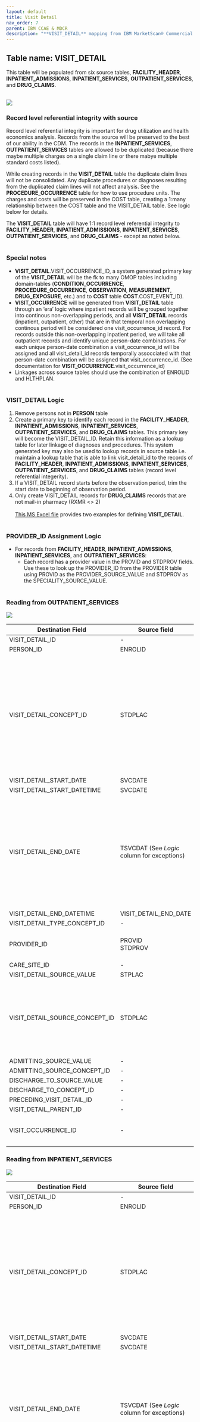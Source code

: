 ```yaml
---
layout: default
title: Visit Detail
nav_order: 7
parent: IBM CCAE & MDCR
description: "**VISIT_DETAIL** mapping from IBM MarketScan® Commercial Database (CCAE) & IBM MarketScan® Medicare Supplemental Database (MDCR) **FACILITY_HEADER**, **INPATIENT_ADMISSIONS**, **INPATIENT_SERVICES**, **OUTPATIENT_SERVICES**, and **DRUG_CLAIMS**"
---
```


## Table name: **VISIT_DETAIL**

This table will be populated from six source tables, **FACILITY_HEADER**, **INPATIENT_ADMISSIONS**, **INPATIENT_SERVICES**, **OUTPATIENT_SERVICES**, and **DRUG_CLAIMS**.
<br><br>

![](images/visit_detail.png)

### Record level referential integrity with source
Record level referential integrity is important for drug utilization and health economics analysis. Records from the source will be preserved to the best of our ability in the CDM. The records in the **INPATIENT_SERVICES**, **OUTPATIENT_SERVICES** tables are allowed to be duplicated (because there maybe multiple charges on a single claim line or there mabye multiple standard costs listed).

While creating records in the **VISIT_DETAIL** table the duplicate claim lines will not be consolidated. Any duplicate procedures or diagnoses resulting from the duplicated claim lines will not affect analysis. See the **PROCEDURE_OCCURRENCE** table for how to use procedure units. The charges and costs will be preserved in the COST table, creating a 1:many relationship between the COST table and the VISIT_DETAIL table. See logic below for details.

The **VISIT_DETAIL** table will have 1:1 record level referential integrity to **FACILITY_HEADER**, **INPATIENT_ADMISSIONS**, **INPATIENT_SERVICES**, **OUTPATIENT_SERVICES**, and **DRUG_CLAIMS** - except as noted below.
<br><br>

### Special notes
* **VISIT_DETAIL**.VISIT_OCCURRENCE_ID, a system generated primary key of the **VISIT_DETAIL** will be the fk to many OMOP tables including domain-tables (**CONDITION_OCCURRENCE**, **PROCEDURE_OCCURRENCE**, **OBSERVATION**, **MEASUREMENT**, **DRUG_EXPOSURE**, etc.) and to **COST** table **COST**.COST_EVENT_ID).
* **VISIT_OCCURRENCE** will be generated from **VISIT_DETAIL** table through an ‘era’ logic where inpatient records will be grouped together into continous non-overlapping periods, and all **VISIT_DETAIL** records (inpatient, outpatient, other) that are in that temporal non overlapping continous period will be considered one visit_occurrence_id record. For records outside this non-overlapping inpatient period, we will take all outpatient records and identify unique person-date combinations. For each unique person-date combination a visit_occurrence_id will be assigned and all visit_detail_id records temporally assocciated with that person-date combination will be assigned that visit_occurrence_id. (See documentation for **VISIT_OCCURRENCE**.visit_occurrence_id)
* Linkages across source tables should use the combination of ENROLID and HLTHPLAN.
<br><br>

### **VISIT_DETAIL** Logic
1. Remove persons not in **PERSON** table
2. Create a primary key to identify each record in the **FACILITY_HEADER**, **INPATIENT_ADMISSIONS**, **INPATIENT_SERVICES**, **OUTPATIENT_SERVICES**, and **DRUG_CLAIMS** tables. This primary key will become the VISIT_DETAIL_ID. Retain this information as a lookup table for later linkage of diagnoses and procedures. This system generated key may also be used to lookup records in source table i.e. maintain a lookup table that is able to link visit_detail_id to the records of **FACILITY_HEADER**, **INPATIENT_ADMISSIONS**, **INPATIENT_SERVICES**, **OUTPATIENT_SERVICES**, and **DRUG_CLAIMS** tables (record level referential integerity).
3. If a VISIT_DETAIL record starts before the observation period, trim the start date to beginning of observation period.
4. Only create VISIT_DETAIL records for **DRUG_CLAIMS** records that are not mail-in pharmacy (RXMR <> 2)
<br><br>
<a href='https://github.com/OHDSI/ETL-LambdaBuilder/blob/master/docs/IBM_CCAE_MDCR/images/Defining_VISIT_DETAIL_Examples.xlsx'>This MS Excel file</a> provides two examples for defining **VISIT_DETAIL**.
<br><br>

### PROVIDER_ID Assignment Logic
* For records from **FACILITY_HEADER**, **INPATIENT_ADMISSIONS**, **INPATIENT_SERVICES**, and **OUTPATIENT_SERVICES**:
    * Each record has a provider value in the PROVID and STDPROV fields. Use these to look up the PROVIDER_ID from the PROVIDER table using PROVID as the PROVIDER_SOURCE_VALUE and STDPROV as the SPECIALITY_SOURCE_VALUE.
    <br><br>


### Reading from **OUTPATIENT_SERVICES**

![](images/image19.png)

| Destination Field | Source field | Logic | Comment field |
| --- | --- | --- | --- |
| VISIT_DETAIL_ID | - | System generated. | - |
| PERSON_ID | ENROLID | - |  |
| VISIT_DETAIL_CONCEPT_ID | STDPLAC | Use the <a href="https://ohdsi.github.io/CommonDataModel/sqlScripts.html">Source-to-Standard Query</a> with the filter<br><br>   `WHERE SOURCE_VOCABULARY_ID IN ('CMS Place of Service’)`<br>`AND TARGET_STANDARD_CONCEPT = 'S'`<br/><br/>If no map is made, assign to 0.|**NOTE:** The STDPLAC value in OUTPATIENT_SERVICES is only one digit for the numbers 1-9. In the OMOP Vocabulary these are two digits, presented as 01, 02, etc. Please add a leading zero prior to mapping to make sure they are not erroneously set to zero.<br><br>If STDPLAC = 22 and TSVCDAT - SVCDATE > 1 then set VISIT_DETAIL_CONCEPT_ID to 9201|
| VISIT_DETAIL_START_DATE | SVCDATE | NULL | - |
| VISIT_DETAIL_START_DATETIME | SVCDATE | - | Set time to 00:00:00. |
| VISIT_DETAIL_END_DATE | TSVCDAT (See *Logic* column for exceptions)| If STDPLAC is blank, NULL, does not have a mapping or is equal to 02, 08, 17, 53, 57, 71, 72, 11, 01, 95, 12, 20, 49, 60, 15, 81, 42, 41, 14, 04, 18, 09, 03, 65 or 16 then set visit_detail_end_date equal to visit_detail_start_date. <br><br>If STDPLAC is equal to 23, 24, 19, 25, 50, 62 and TSVCDAT - SVCDATE > 1 then set visit_detail_end_date equal to visit_detail_start_date <br><br>If STDPLAC = 22 and TSVCDAT - SVCDATE > 1 then set VISIT_DETAIL_CONCEPT_ID to 9201| - |
| VISIT_DETAIL_END_DATETIME | VISIT_DETAIL_END_DATE | - | Set time to 00:00:00. |
| VISIT_DETAIL_TYPE_CONCEPT_ID | - | Set all to `32860` (Outpatient claim detail) | - |
| PROVIDER_ID | PROVID<br>STDPROV | Look up the PROVIDER_ID from the PROVIDER table using PROVID as the PROVIDER_SOURCE_VALUE and STDPROV as the SPECIALITY_SOURCE_VALUE | If there is no associated PROVIDER_ID this should be NULL, not 0 |
| CARE_SITE_ID | - | NULL | - |
| VISIT_DETAIL_SOURCE_VALUE | STPLAC | | - |
| VISIT_DETAIL_SOURCE_CONCEPT_ID | STDPLAC | Use the <a href="https://ohdsi.github.io/CommonDataModel/sqlScripts.html">Source-to-Source Query</a> with the filter <br><br>  `WHERE SOURCE_VOCABULARY_ID IN ('CMS Place of Service’)`<br>`AND TARGET_VOCABULARY_ID IN ('CMS Place of Service’)` <br/><br/> If no map is made, assign to 0.| **NOTE:** The STDPLAC value in OUTPATIENT_SERVICES is only one digit for the numbers 1-9. In the OMOP Vocabulary these are two digits, presented as 01, 02, etc. Please add a leading zero prior to mapping to make sure they are not erroneously set to zero.|
| ADMITTING_SOURCE_VALUE | - | NULL | - |
| ADMITTING_SOURCE_CONCEPT_ID | - | 0 | - |
| DISCHARGE_TO_SOURCE_VALUE | - | NULL | - |
| DISCHARGE_TO_CONCEPT_ID | - | 0 | - |
| PRECEDING_VISIT_DETAIL_ID | - | NULL | - |
| VISIT_DETAIL_PARENT_ID | - | NULL | - |
| VISIT_OCCURRENCE_ID | - | **VISIT_OCCURRENCE**.VISIT_OCCURRENCE_ID    This is the VISIT_OCCURRENCE_ID for the VISIT_OCCURRENCE record that is the parent for the VISIT_DETAIL record | - |

### Reading from **INPATIENT_SERVICES**

![](images/image20.png)

| Destination Field | Source field | Logic | Comment field |
| --- | --- | --- | --- |
| VISIT_DETAIL_ID | - |  System generated. | - |
| PERSON_ID | ENROLID | - | - |
| VISIT_DETAIL_CONCEPT_ID | STDPLAC | Use the <a href="https://ohdsi.github.io/CommonDataModel/sqlScripts.html">Source-to-Standard Query</a> with the filter<br><br>   `WHERE SOURCE_VOCABULARY_ID IN ('CMS Place of Service’)`<br>`AND TARGET_STANDARD_CONCEPT = 'S'`<br/><br/>If no map is made, assign to 0.|**NOTE:** The STDPLAC value in INPATIENT_SERVICES is only one digit for the numbers 1-9. In the OMOP Vocabulary these are two digits, presented as 01, 02, etc. Please add a leading zero prior to mapping to make sure they are not erroneously set to zero.<br><br>If STDPLAC = 22 and TSVCDAT - SVCDATE > 1 then set VISIT_DETAIL_CONCEPT_ID to 9201|
| VISIT_DETAIL_START_DATE | SVCDATE | NULL | - |
| VISIT_DETAIL_START_DATETIME | SVCDATE | - | Set time to 00:00:00. |
| VISIT_DETAIL_END_DATE | TSVCDAT (See *Logic* column for exceptions)| If STDPLAC is blank, NULL, does not have a mapping or is equal to 02, 08, 17, 53, 57, 71, 72, 11, 01, 95, 12, 20, 49, 60, 15, 81, 42, 41, 14, 04, 18, 09, 03, 65 or 16 then set visit_detail_end_date equal to visit_detail_start_date. <br><br>If STDPLAC is equal to 23, 24, 19, 25, 50, 62 and TSVCDAT - SVCDATE > 1 then set visit_detail_end_date equal to visit_detail_start_date <br><br>If STDPLAC = 65 or 22 and TSVCDAT - SVCDATE > 1 then set VISIT_DETAIL_CONCEPT_ID to 9201| - |
| VISIT_DETAIL_END_DATETIME | VISIT_DETAIL_END_DATE | - | Set time to 00:00:00. |
| VISIT_DETAIL_TYPE_CONCEPT_ID | - | Set all to `32854` (Inpatient claim detail) | - |
| PROVIDER_ID | PROVID<br>STDPROV | Look up the PROVIDER_ID from the PROVIDER table using PROVID as the PROVIDER_SOURCE_VALUE and STDPROV as the SPECIALITY_SOURCE_VALUE | If there is no associated PROVIDER_ID this should be NULL, not 0 |
| CARE_SITE_ID | - | NULL | - |
| VISIT_DETAIL_SOURCE_VALUE | STDPLAC |  | - |
| VISIT_DETAIL_SOURCE_CONCEPT_ID | STDPLAC |Use the <a href="https://ohdsi.github.io/CommonDataModel/sqlScripts.html">Source-to-Source Query</a> with the filter <br><br>  `WHERE SOURCE_VOCABULARY_ID IN ('CMS Place of Service’)`<br>`AND TARGET_VOCABULARY_ID IN ('CMS Place of Service’)` <br/><br/> If no map is made, assign to 0.| **NOTE:** The STDPLAC value in INPATIENT_SERVICES is only one digit for the numbers 1-9. In the OMOP Vocabulary these are two digits, presented as 01, 02, etc. Please add a leading zero prior to mapping to make sure they are not erroneously set to zero.|
| ADMITTING_SOURCE_VALUE | - | NULL | - |
| ADMITTING_SOURCE_CONCEPT_ID | - | 0 | - |
| DISCHARGE_TO_SOURCE_VALUE | DSTATUS |  | - |
| DISCHARGE_TO_CONCEPT_ID | DSTATUS | Use the <a href="https://ohdsi.github.io/CommonDataModel/sqlScripts.html">Source-to-Standard Query</a> with the filter<br><br>   `WHERE SOURCE_VOCABULARY_ID IN ('UB04 Pt dis status’)`<br>`AND TARGET_STANDARD_CONCEPT = 'S'`<br/><br/>If no map is made, assign to 0.|**NOTE:** The `UB04 Pt dis status` value in the OMOP Vocabulary is only one digit for the number 8 (though 1-7 and 9 are two digits). In the INPATIENT_SERVICES table these are all two digits, presented as 01, 02, etc. Please add a leading zero to 8 in the OMOP Vocabulary to make it 08 prior to mapping to make sure it is not erroneously set to zero.|
| PRECEDING_VISIT_DETAIL_ID | - | NULL | - |
| VISIT_DETAIL_PARENT_ID | - | NULL | - |
| VISIT_OCCURRENCE_ID | - | **VISIT_OCCURRENCE**.VISIT_OCCURRENCE_ID    This is the VISIT_OCCURRENCE_ID for the VISIT_OCCURRENCE record that is the parent for the VISIT_DETAIL record | - |

### Reading from **FACILITY_HEADER**

![](images/FH_visit_detail.png)

| Destination Field | Source field | Logic | Comment field |
| --- | --- | --- | --- |
| VISIT_DETAIL_ID | - | System generated. | - |
| PERSON_ID | ENROLID | - |  |
| VISIT_DETAIL_CONCEPT_ID | STDPLAC | Use the <a href="https://ohdsi.github.io/CommonDataModel/sqlScripts.html">Source-to-Standard Query</a> with the filter<br><br>   `WHERE SOURCE_VOCABULARY_ID IN ('CMS Place of Service’)`<br>`AND TARGET_STANDARD_CONCEPT = 'S'`<br/><br/>If no map is made, assign to 0.|**NOTE:** The STDPLAC value in FACILITY_HEADER is only one digit for the numbers 1-9. In the OMOP Vocabulary these are two digits, presented as 01, 02, etc. Please add a leading zero prior to mapping to make sure they are not erroneously set to zero.<br><br>If STDPLAC = 22 and TSVCDAT - SVCDATE > 1 then set VISIT_DETAIL_CONCEPT_ID to 9201|
| VISIT_DETAIL_START_DATE | SVCDATE | NULL | - |
| VISIT_DETAIL_START_DATETIME | SVCDATE | - | Set time to 00:00:00. |
| VISIT_DETAIL_END_DATE | TSVCDAT (See *Logic* column for exceptions)| If STDPLAC is blank, NULL, does not have a mapping or is equal to 02, 08, 17, 53, 57, 71, 72, 11, 01, 95, 12, 20, 49, 60, 15, 81, 42, 41, 14, 04, 18, 09, 03, 65 or 16 then set visit_detail_end_date equal to visit_detail_start_date. <br><br>If STDPLAC is equal to 23, 24, 19, 25, 50, 62 and TSVCDAT - SVCDATE > 1 then set visit_detail_end_date equal to visit_detail_start_date <br><br>If STDPLAC = 65 or 22 and TSVCDAT - SVCDATE > 1 then set VISIT_DETAIL_CONCEPT_ID to 9201 | - |
| VISIT_DETAIL_END_DATETIME | VISIT_DETAIL_END_DATE | - | Set time to 00:00:00. |
| VISIT_DETAIL_TYPE_CONCEPT_ID | - | Set all to `32846` (Facility Claim Header) | - |
| PROVIDER_ID | PROVID<br>STDPROV | Look up the PROVIDER_ID from the PROVIDER table using PROVID as the PROVIDER_SOURCE_VALUE and STDPROV as the SPECIALITY_SOURCE_VALUE | If there is no associated PROVIDER_ID this should be NULL, not 0 |
| CARE_SITE_ID | - | NULL | - |
| VISIT_DETAIL_SOURCE_VALUE | STPLAC | | - |
| VISIT_DETAIL_SOURCE_CONCEPT_ID | STDPLAC | Use the <a href="https://ohdsi.github.io/CommonDataModel/sqlScripts.html">Source-to-Source Query</a> with the filter <br><br>  `WHERE SOURCE_VOCABULARY_ID IN ('CMS Place of Service’)`<br>`AND TARGET_VOCABULARY_ID IN ('CMS Place of Service’)` <br/><br/> If no map is made, assign to 0.| **NOTE:** The STDPLAC value in OUTPATIENT_SERVICES is only one digit for the numbers 1-9. In the OMOP Vocabulary these are two digits, presented as 01, 02, etc. Please add a leading zero prior to mapping to make sure they are not erroneously set to zero.|
| ADMITTING_SOURCE_VALUE | - | NULL | - |
| ADMITTING_SOURCE_CONCEPT_ID | - | 0 | - |
| DISCHARGE_TO_SOURCE_VALUE | DSTATUS |  | - |
| DISCHARGE_TO_CONCEPT_ID | DSTATUS | Use the <a href="https://ohdsi.github.io/CommonDataModel/sqlScripts.html">Source-to-Standard Query</a> with the filter<br><br>   `WHERE SOURCE_VOCABULARY_ID IN ('UB04 Pt dis status’)`<br>`AND TARGET_STANDARD_CONCEPT = 'S'`<br/><br/>If no map is made, assign to 0.|**NOTE:** The `UB04 Pt dis status` value in the OMOP Vocabulary is only one digit for the number 8 (though 1-7 and 9 are two digits). In the FACILITY_HEADER table these are all two digits, presented as 01, 02, etc. Please add a leading zero to 8 in the OMOP Vocabulary to make it 08 prior to mapping to make sure it is not erroneously set to zero.|
| PRECEDING_VISIT_DETAIL_ID | - | NULL | - |
| VISIT_DETAIL_PARENT_ID | - | NULL | - |
| VISIT_OCCURRENCE_ID | - | **VISIT_OCCURRENCE**.VISIT_OCCURRENCE_ID    This is the VISIT_OCCURRENCE_ID for the VISIT_OCCURRENCE record that is the parent for the VISIT_DETAIL record | - |

### Reading from **INPATIENT_ADMISSIONS**

![](images/IA_visit_detail.png)

| Destination Field | Source field | Logic | Comment field |
| --- | --- | --- | --- |
| VISIT_DETAIL_ID | - |  System generated. | - |
| PERSON_ID | ENROLID | - | - |
| VISIT_DETAIL_CONCEPT_ID | - | Set to `9201` (IP) for all records| |
| VISIT_DETAIL_START_DATE | ADMDATE | NULL | - |
| VISIT_DETAIL_START_DATETIME | ADMDATE | - | Set time to 00:00:00. |
| VISIT_DETAIL_END_DATE | DISDATE | NULL | - |
| VISIT_DETAIL_END_DATETIME | DISDATE | - | Set time to 00:00:00. |
| VISIT_DETAIL_TYPE_CONCEPT_ID | - | Set all to `32855` (Inpatient claim header) | - |
| PROVIDER_ID | NULL | - |
| CARE_SITE_ID | - | NULL | - |
| VISIT_DETAIL_SOURCE_VALUE | - | Set all to 'IP' | - |
| VISIT_DETAIL_SOURCE_CONCEPT_ID | - | Set all to 0| - |
| ADMITTING_SOURCE_VALUE | - | NULL | - |
| ADMITTING_SOURCE_CONCEPT_ID | - | 0 | - |
| DISCHARGE_TO_SOURCE_VALUE | DSTATUS |  | - |
| DISCHARGE_TO_CONCEPT_ID | DSTATUS | Use the <a href="https://ohdsi.github.io/CommonDataModel/sqlScripts.html">Source-to-Standard Query</a> with the filter<br><br>   `WHERE SOURCE_VOCABULARY_ID IN ('UB04 Pt dis status’)`<br>`AND TARGET_STANDARD_CONCEPT = 'S'`<br/><br/>If no map is made, assign to 0.|**NOTE:** The `UB04 Pt dis status` value in the OMOP Vocabulary is only one digit for the number 8 (though 1-7 and 9 are two digits). In the INPATIENT_SERVICES table these are all two digits, presented as 01, 02, etc. Please add a leading zero to 8 in the OMOP Vocabulary to make it 08 prior to mapping to make sure it is not erroneously set to zero.|
| PRECEDING_VISIT_DETAIL_ID | - | NULL | - |
| VISIT_DETAIL_PARENT_ID | - | NULL | - |
| VISIT_OCCURRENCE_ID | - | **VISIT_OCCURRENCE**.VISIT_OCCURRENCE_ID    This is the VISIT_OCCURRENCE_ID for the VISIT_OCCURRENCE record that is the parent for the VISIT_DETAIL record | - |

## Reading from **DRUG_CLAIMS**

Only use records where RXMR <> 2 as we do not want mail-in pharmacy records creating visits. 

![](images/dc_visit_detail.png)

| Destination Field | Source field | Logic | Comment field |
| --- | --- | --- | --- |
| VISIT_DETAIL_ID | - |  System generated. | - |
| PERSON_ID | ENROLID | - | - |
| VISIT_DETAIL_CONCEPT_ID | RXMR | When 1 (Retail) Or NULL Or ‘ ’ set to `581458` (Pharmacy)| |
| VISIT_DETAIL_START_DATE | SVCDATE | NULL | - |
| VISIT_DETAIL_START_DATETIME | SVCDATE | - | Set time to 00:00:00. |
| VISIT_DETAIL_END_DATE | SVCDATE | NULL | - |
| VISIT_DETAIL_END_DATETIME | SVCDATE | - | Set time to 00:00:00. |
| VISIT_DETAIL_TYPE_CONCEPT_ID | - | Set all to `32869` (Pharmacy claim) | - |
| PROVIDER_ID | NULL | - |
| CARE_SITE_ID | - | NULL | - |
| VISIT_DETAIL_SOURCE_VALUE | - | Set all to 'Pharmacy' | - |
| VISIT_DETAIL_SOURCE_CONCEPT_ID | - | Set all to 0| - |
| ADMITTING_SOURCE_VALUE | - | NULL | - |
| ADMITTING_SOURCE_CONCEPT_ID | - | 0 | - |
| DISCHARGE_TO_SOURCE_VALUE | - | NULL | - |
| DISCHARGE_TO_CONCEPT_ID | - | 0 | - |
| PRECEDING_VISIT_DETAIL_ID | - | NULL | - |
| VISIT_DETAIL_PARENT_ID | - | NULL | - |
| VISIT_OCCURRENCE_ID | - | **VISIT_OCCURRENCE**.VISIT_OCCURRENCE_ID    This is the VISIT_OCCURRENCE_ID for the VISIT_OCCURRENCE record that is the parent for the VISIT_DETAIL record | - |

## Change Log

### August 9, 2021
* Added 02, 08, 17, 53, 57, 71, 72, 65 to the list of STDPLAC where the visit_detail_end_date should be equal to the visit_detail_start_date
* Added 24, 19, 25, 50, 62 to the list of STDPLAC where if TSVCDAT - SVCDATE > 1 then set visit_detail_end_date equal to visit_detail_start_date
* Added logic stating if a record with STDPLAC 22 has TSVCDAT - SVCDATE > 1 then set VISIT_DETAIL_CONCEPT_ID to 9201

### June 10, 2021
* Reverted logic that included lab results as visits and mail-in order pharmacy records as visits.

### June 8, 2021
* Fully updated the VISIT_DETAIL logic to include all claim lines from all pertinent tables. 

* Fixed all type concepts

* Added VISIT_DETAIL_END_DATE logic to get rid of Outpatient visits > 1 day